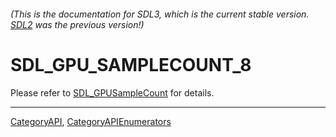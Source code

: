 ###### (This is the documentation for SDL3, which is the current stable version. [SDL2](https://wiki.libsdl.org/SDL2/) was the previous version!)
# SDL_GPU_SAMPLECOUNT_8

Please refer to [SDL_GPUSampleCount](SDL_GPUSampleCount) for details.

----
[CategoryAPI](CategoryAPI), [CategoryAPIEnumerators](CategoryAPIEnumerators)

